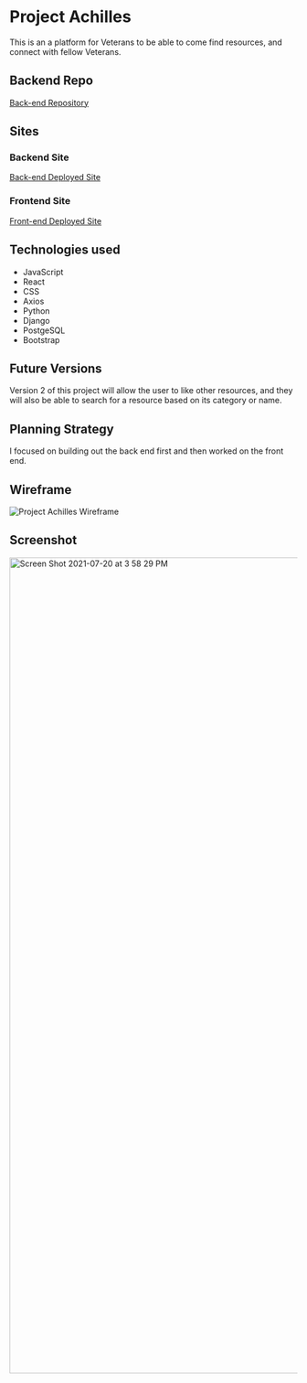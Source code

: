 # Project Achilles
This is an a platform for Veterans to be able to come find resources, and connect with fellow Veterans.

## Backend Repo
[Back-end Repository](https://github.com/greggoldman11/project-achilles-api)

## Sites

### Backend Site
[Back-end Deployed Site](https://projectachilles.herokuapp.com)

### Frontend Site
[Front-end Deployed Site](https://greggoldman11.github.io/project-achilles-client/#/)

## Technologies used
- JavaScript
- React
- CSS
- Axios
- Python
- Django
- PostgeSQL
- Bootstrap

## Future Versions
Version 2 of this project will allow the user to like other resources, and they will also be able to search for a resource based on its category or name.

## Planning Strategy
I focused on building out the back end first and then worked on the front end.

## Wireframe

![Project Achilles Wireframe](https://user-images.githubusercontent.com/81181703/126387238-575d6eb9-5708-4cbc-b87f-98b13cee3219.png)

## Screenshot
<img width="1427" alt="Screen Shot 2021-07-20 at 3 58 29 PM" src="https://user-images.githubusercontent.com/81181703/126387621-3fd2512d-3efc-4bad-9024-3ddb4338604c.png">

